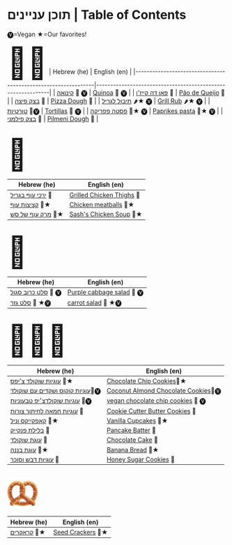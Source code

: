 # תוכן עניינים | Table of Contents

🅥=Vegan ★=Our favorites!

<span style="font-size: 70px;">🍚🍝</span>
| Hebrew (he)                                                   | English (en)                                                |
|---------------------------------------------------------------|-------------------------------------------------------------|
| [קינואה](he/quinoa.MD) 🍚 🅥                                     | [Quinoa](en/quinoa.MD) 🍚 🅥                                  |
| [פאו דה קייז'ו](he/paodequeijo.MD) 🧀                         | [Pão de Queijo](en/paodequeijo.MD) 🧀                       |
| [בצק פיצה](he/pizza_dough.MD) 🍕                              | [Pizza Dough](en/pizza_dough.MD) 🍕                         |
| [תיבול לגריל](he/grill_rub.MD) 🌶️★ 🅥                            | [Grill Rub](en/grill_rub.MD) 🌶️★ 🅥                            |
| [טורטיות](he/tortillas.MD) 🌮🅥                                 | [Tortillas](en/tortillas.MD) 🌮 🅥                             |
| [פסטה פפריקה](he/paprikesh_pasta.MD) 🍝★ 🅥                       | [Paprikes pasta](en/paprikesh_pasta.MD) 🍝★ 🅥    |
| [בצק פילמני](he/pilmeni_dough.MD) 🥟                           | [Pilmeni Dough](en/pilmeni_dough.MD) 🥟                      |

<br>
<span style="font-size: 70px;">🍖</span>

| Hebrew (he)                                                   | English (en)                                                |
|---------------------------------------------------------------|-------------------------------------------------------------|
| [ירכי עוף בגריל](he/grilled_chicken_thighs.MD) 🍗             | [Grilled Chicken Thighs](en/grilled_chicken_thighs.MD) 🍗   |
| [קציצות עוף](he/chicken_meatballs.MD) 🐓★                        | [Chicken meatballs](en/chicken_meatballs.MD) 🐓★   |
| [מרק עוף של סש](he/chicken_soup.MD) 🍲★                        | [Sash's Chicken Soup](en/chicken_soup.MD) 🍲★                |

<br>
<span style="font-size: 70px;">🥗</span>

| Hebrew (he)                                                   | English (en)                                                |
|---------------------------------------------------------------|-------------------------------------------------------------|
| [סלט כרוב סגול](he/purple_cabbage_salad.MD) 🥬 🅥             | [Purple cabbage salad](en/purple_cabbage_salad.MD) 🥬 🅥    |
| [סלט גזר](he/carrot_salad.MD) 🥕 ★🅥                    | [carrot salad](en/carrot_salad.MD) 🥕 ★🅥    |


<br>
<span style="font-size: 70px;">🍪🧁🍰</span>

| Hebrew (he)                                                   | English (en)                                                |
|---------------------------------------------------------------|-------------------------------------------------------------|
| [עוגיות שוקולד צ'יפס](he/chocolatechip_cookies.MD) 🍪★         | [Chocolate Chip Cookies](en/chocolatechip_cookies.MD)🍪★    |
| [עוגיות קוקוס ושקדים עם שוקולד](he/coconut_almond_choclate_cookies.MD)🍪🅥 | [Coconut Almond Chocolate Cookies](en/coconut_almond_choclate_cookies.MD)🍪🅥|
| [עוגיות שוקולדצ׳יפ טבעוניות](he/Choclatechip_vegan.MD) 🍪🅥 | [vegan chocolate chip cookies](en/Choclatechip_vegan.MD) 🍪 🅥|
| [עוגיות חמאה לחיתוך צורות](he/cookie_cutter_cookies.MD) 🍪    | [Cookie Cutter Butter Cookies](en/cookie_cutter_cookies.MD) 🍪 |
| [קאפקייקס וניל](he/vanila_cupcakes.MD) 🧁★                     | [Vanilla Cupcakes](en/vanila_cupcakes.MD) 🧁★                |
| [בלילת פנקייק](he/pankcakebatter.MD) 🥞                      | [Pancake Batter](en/pankcakebatter.MD) 🥞                   |
| [עוגת שוקולד](he/chocolate_cake.MD) 🥮                        | [Chocolate Cake](en/chocolate_cake.MD) 🥮                   |
| [עוגת בננה](he/banana_bread.MD) 🥮★                           | [Banana Bread](en/banana_bread.MD) 🥮★                       |
| [עוגיות דבש וסוכר](he/honey_sugar_cookies.MD) 🍯              | [Honey Sugar Cookies](en/honey_sugar_cookies.MD) 🍯         |


<br>

<img src="images/titles_for_index/pretzel.png" alt="prez" width="70" height="70">

| Hebrew (he)                                                   | English (en)                                                |
|---------------------------------------------------------------|-------------------------------------------------------------|
| [קראקרים](he/crackers.MD) 🌰★                        | [Seed Crackers](en/crackers.MD) 🌰★   |

